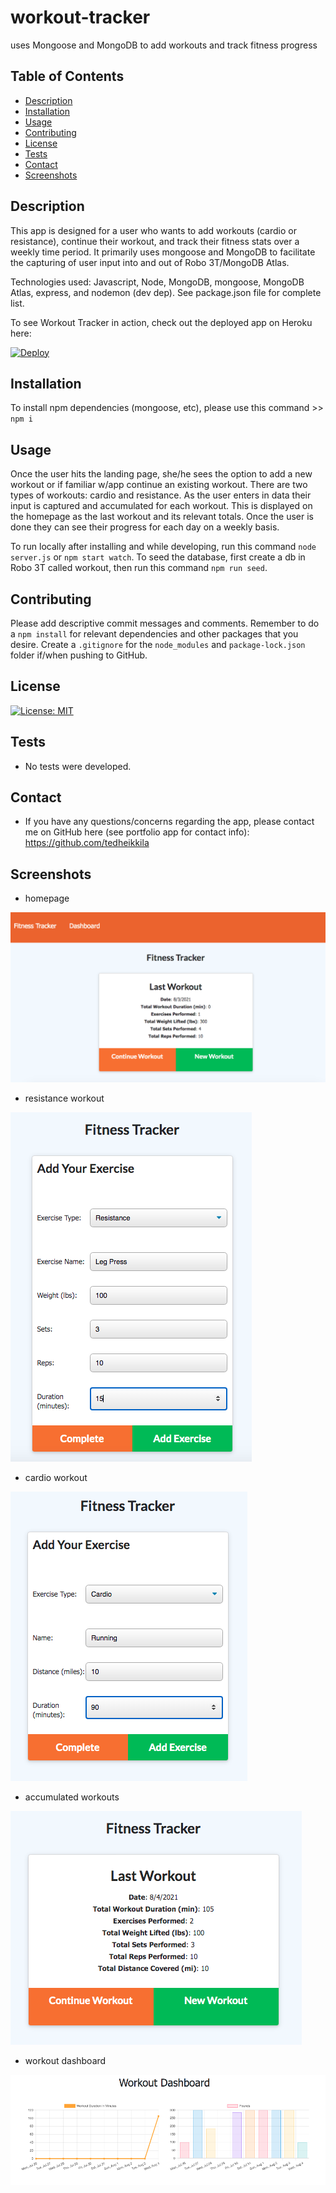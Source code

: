 # workout-tracker
uses Mongoose and MongoDB to add workouts and track fitness progress

## Table of Contents

  - [Description](#description)
  - [Installation](#installation)
  - [Usage](#usage)
  - [Contributing](#contributing)
  - [License](#license)
  - [Tests](#tests)
  - [Contact](#contact)
  - [Screenshots](#screenshots)

  ## Description

  This app is designed for a user who wants to add workouts (cardio or resistance), continue their workout, and track their fitness stats over a weekly time period. It primarily uses mongoose and MongoDB to facilitate the capturing of user input into and out of Robo 3T/MongoDB Atlas. 
  
  Technologies used: Javascript, Node, MongoDB, mongoose, MongoDB Atlas, express, and nodemon (dev dep). See package.json file for complete list.

  To see Workout Tracker in action, check out the deployed app on Heroku here:

  [![Deploy](https://www.herokucdn.com/deploy/button.svg)](https://enigmatic-ravine-88709.herokuapp.com/)

  ## Installation

  To install npm dependencies (mongoose, etc), please use this command >> `npm i`

  ## Usage

  Once the user hits the landing page, she/he sees the option to add a new workout or if familiar w/app continue an existing workout. There are two types of workouts: cardio and resistance. As the user enters in data their input is captured and accumulated for each workout. This is displayed on the homepage as the last workout and its relevant totals. Once the user is done they can see their progress for each day on a weekly basis. 

  To run locally after installing and while developing, run this command `node server.js` or `npm start watch`.
  To seed the database, first create a db in Robo 3T called workout, then run this command `npm run seed`.  

  ## Contributing
  
  Please add descriptive commit messages and comments. Remember to do a `npm install` for relevant dependencies and other packages that you desire. Create a `.gitignore` for the `node_modules` and `package-lock.json` folder if/when pushing to GitHub.

  ## License
  
 [![License: MIT](https://img.shields.io/badge/License-MIT-yellow.svg)](https://opensource.org/licenses/MIT)

  ## Tests

  * No tests were developed. 
  
  ## Contact

  * If you have any questions/concerns regarding the app, please contact me on GitHub here (see portfolio app for contact info): https://github.com/tedheikkila

## Screenshots

  * homepage

  ![](./public/images/hw18-1.png)

  * resistance workout

  ![](./public/images/hw18-2.png)

  * cardio workout

  ![](./public/images/hw18-3.png)

  * accumulated workouts

  ![](./public/images/hw18-4.png)

  * workout dashboard

  ![](./public/images/hw18-5.png)

 

